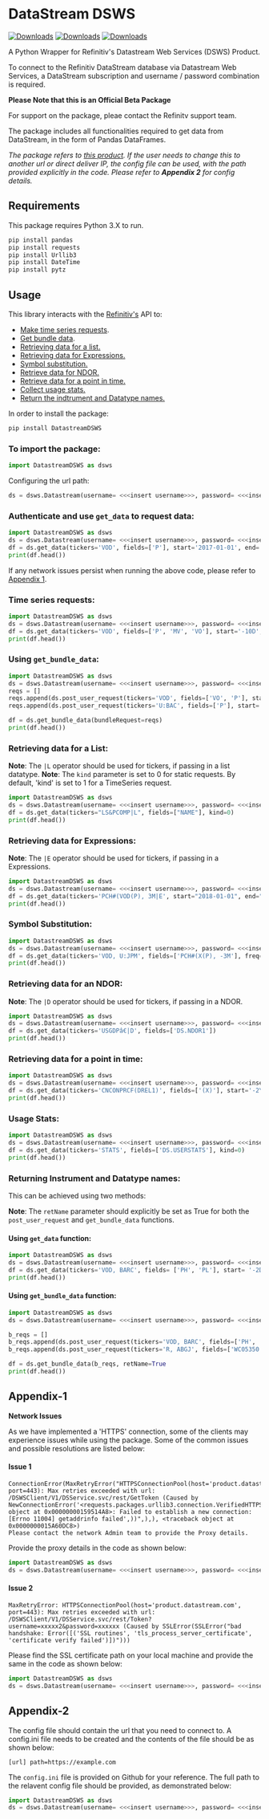 # DataStream DSWS

[![Downloads](https://pepy.tech/badge/datastreamdsws)](https://pepy.tech/project/datastreamdsws) [![Downloads](https://pepy.tech/badge/datastreamdsws/month)](https://pepy.tech/project/datastreamdsws) [![Downloads](https://pepy.tech/badge/datastreamdsws/week)](https://pepy.tech/project/datastreamdsws)

A Python Wrapper for Refinitiv's Datastream Web Services (DSWS) Product.

To connect to the Refinitiv DataStream database via Datastream Web Services, a DataStream subscription and username / password combination is required.

**Please Note that this is an Official Beta Package**

For support on the package, pleae contact the Refinitv support team.

The package includes all functionalities required to get data from DataStream, in the form of Pandas DataFrames.

*The package refers to [this product](websitetwo). If the user needs to change this to another url or direct deliver IP, the config file can be used, with the path provided explicitly in the code. Please refer to **Appendix 2** for config details.*

## Requirements

This package requires Python 3.X to run.

```python
pip install pandas
pip install requests
pip install Urllib3
pip install DateTime
pip install pytz
```

## Usage

This library interacts with the [Refinitiv's](website) API to:
- [Make time series requests](#Time-series-requests).
- [Get bundle data](#Using-get_bundle_data).
- [Retrieving data for a list.](#Retrieving-data-for-a-List)
- [Retrieving data for Expressions.](#Retrieving-data-for-Expressions)
- [Symbol substitution.](#Symbol-Substitution)
- [Retrieve data for NDOR.](#Retrieving-data-for-an-NDOR)
- [Retrieve data for a point in time.](#Retrieving-data-for-a-point-in-time)
- [Collect usage stats.](#Usage-Stats)
- [Return the indtrument and Datatype names.](#Using-get_bundle_data-function)


In order to install the package:

```python
pip install DatastreamDSWS
```

### To import the package:

```python
import DatastreamDSWS as dsws
```

Configuring the url path:

```python
ds = dsws.Datastream(username= <<<insert username>>>, password= <<<insert password>>>, config = <<<your config path>>>)
```

### Authenticate and use ```get_data``` to request data:

```python
import DatastreamDSWS as dsws
ds = dsws.Datastream(username= <<<insert username>>>, password= <<<insert password>>>)
df = ds.get_data(tickers='VOD', fields=['P'], start='2017-01-01', end='-5D')
print(df.head())
```

If any network issues persist when running the above code, please refer to [Appendix 1](#Appendix-1).

### Time series requests:

```python
import DatastreamDSWS as dsws
ds = dsws.Datastream(username= <<<insert username>>>, password= <<<insert password>>>)
df = ds.get_data(tickers='VOD', fields=['P', 'MV', 'VO'], start='-10D', end='-0D', freq='D')
print(df.head())
```

### Using ```get_bundle_data```:

```python
import DatastreamDSWS as dsws
ds = dsws.Datastream(username= <<<insert username>>>, password= <<<insert password>>>)
reqs = []
reqs.append(ds.post_user_request(tickers='VOD', fields=['VO', 'P'], start='2017-01-01', kind=0))
reqs.append(ds.post_user_request(tickers='U:BAC', fields=['P'], start='1975-01-01', end='0D', freq= 'Y'))

df = ds.get_bundle_data(bundleRequest=reqs)
print(df.head())
```

### Retrieving data for a List:

**Note**: The ```|L``` operator should be used for tickers, if passing in a list datatype.
**Note**: The ```kind``` parameter is set to 0 for static requests. By default, 'kind' is set to 1 for a TimeSeries request.

```python
import DatastreamDSWS as dsws
ds = dsws.Datastream(username= <<<insert username>>>, password= <<<insert password>>>)
df = ds.get_data(tickers="LS&PCOMP|L", fields=["NAME"], kind=0)
print(df.head())
```

### Retrieving data for Expressions:

**Note**: The ```|E``` operator should be used for tickers, if passing in a Expressions.

```python
import DatastreamDSWS as dsws
ds = dsws.Datastream(username= <<<insert username>>>, password= <<<insert password>>>)
df = ds.get_data(tickers='PCH#(VOD(P), 3M|E', start="2018-01-01", end="-1M", freq="M")
print(df.head())
```

### Symbol Substitution:


```python
import DatastreamDSWS as dsws
ds = dsws.Datastream(username= <<<insert username>>>, password= <<<insert password>>>)
df = ds.get_data(tickers='VOD, U:JPM', fields=['PCH#(X(P), -3M'], freq="M")
print(df.head())
```

### Retrieving data for an NDOR:

**Note**: The ```|D``` operator should be used for tickers, if passing in a NDOR.

```python
import DatastreamDSWS as dsws
ds = dsws.Datastream(username= <<<insert username>>>, password= <<<insert password>>>)
df = ds.get_data(tickers='USGDPâ€|D', fields=['DS.NDOR1'])
print(df.head())
```

### Retrieving data for a point in time:

```python
import DatastreamDSWS as dsws
ds = dsws.Datastream(username= <<<insert username>>>, password= <<<insert password>>>)
df = ds.get_data(tickers='CNCONPRCF(DREL1)', fields=['(X)'], start='-2Y', end='0D', freq='M')
print(df.head())
```

### Usage Stats:

```python
import DatastreamDSWS as dsws
ds = dsws.Datastream(username= <<<insert username>>>, password= <<<insert password>>>)
df = ds.get_data(tickers='STATS', fields=['DS.USERSTATS'], kind=0)
print(df.head())
```

### Returning Instrument and Datatype names:

This can be achieved using two methods:

**Note**: The ```retName``` parameter should explicitly be set as True for both the ```post_user_request``` and ```get_bundle_data``` functions.

#### Using ```get_data``` function:
```python
import DatastreamDSWS as dsws
ds = dsws.Datastream(username= <<<insert username>>>, password= <<<insert password>>>)
df = ds.get_data(tickers='VOD, BARC', fields= ['PH', 'PL'], start= '-2D', retName=True)
print(df.head())
```

#### Using ```get_bundle_data``` function:
```python
import DatastreamDSWS as dsws
ds = dsws.Datastream(username= <<<insert username>>>, password= <<<insert password>>>)

b_reqs = []
b_reqs.append(ds.post_user_request(tickers='VOD, BARC', fields=['PH', 'PL'], start = '-2D', retName=True))
b_reqs.append(ds.post_user_request(tickers='R, ABGJ', fields=['WC05350'], kind=1, start = '2015-12-31', end='2016-12-31', freq='Y', retName=True))

df = ds.get_bundle_data(b_reqs, retName=True
print(df.head())
```


## Appendix-1

**Network Issues**

As we have implemented a 'HTTPS' connection, some of the clients may experience issues while using the package. Some of the common issues and possible resolutions are listed below:

#### Issue 1

```
ConnectionError(MaxRetryError("HTTPSConnectionPool(host='product.datastream.com', port=443): Max retries exceeded with url: /DSWSClient/V1/DSService.svc/rest/GetToken (Caused by NewConnectionError('<requests.packages.urllib3.connection.VerifiedHTTPSConnection object at 0x00000000159514A8>: Failed to establish a new connection: [Errno 11004] getaddrinfo failed',))",),), <traceback object at 0x0000000015A60DC8>)
Please contact the network Admin team to provide the Proxy details.
```

Provide the proxy details in the code as shown below:

```python
import DatastreamDSWS as dsws
ds = dsws.Datastream(username= <<<insert username>>>, password= <<<insert password>>>, proxy='https://user:password@proxyip:port')
```

#### Issue 2

```
MaxRetryError: HTTPSConnectionPool(host='product.datastream.com', port=443): Max retries exceeded with url: /DSWSClient/V1/DSService.svc/rest/Token?username=xxxxx2&password=xxxxxx (Caused by SSLError(SSLError("bad handshake: Error([('SSL routines', 'tls_process_server_certificate', 'certificate verify failed')])")))
```

Please find the SSL certificate path on your local machine and provide the same in the code as shown below:

```python
import DatastreamDSWS as dsws
ds = dsws.Datastream(username= <<<insert username>>>, password= <<<insert password>>>, sslCer='path\certfile')
```


## Appendix-2

The config file should contain the url that you need to connect to. A config.ini file needs to be created and the contents of the file should be as shown below:
```
[url] path=https://example.com
```

The ```config.ini``` file is provided on Github for your reference. The full path to the relavent config file should be provided, as demonstrated below:

```python
import DatastreamDSWS as dsws
ds = dsws.Datastream(username= <<<insert username>>>, password= <<<insert password>>>, config='<path>/config.ini')
```






